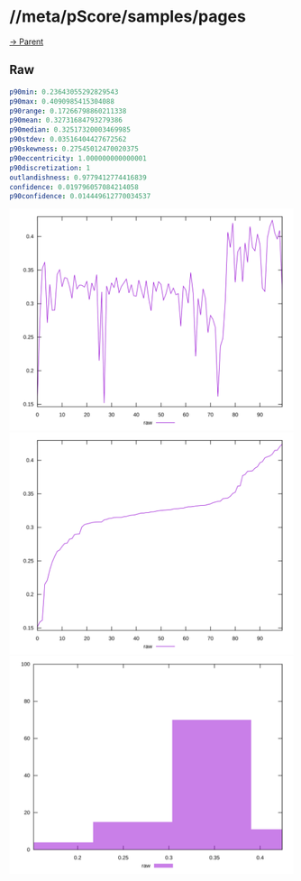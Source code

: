 
# //meta/pScore/samples/pages

[→ Parent](../..)


## Raw


```yaml
p90min: 0.23643055292829543
p90max: 0.4090985415304088
p90range: 0.17266798860211338
p90mean: 0.32731684793279386
p90median: 0.32517320003469985
p90stdev: 0.03516404427672562
p90skewness: 0.27545012470020375
p90eccentricity: 1.000000000000001
p90discretization: 1
outlandishness: 0.9779412774416839
confidence: 0.019796057084214058
p90confidence: 0.014449612770034537

```

![PLOT: raw-values](./raw/values.svg)![PLOT: raw-sorted](./raw/sorted.svg)![PLOT: raw-histogram](./raw/histogram.svg)